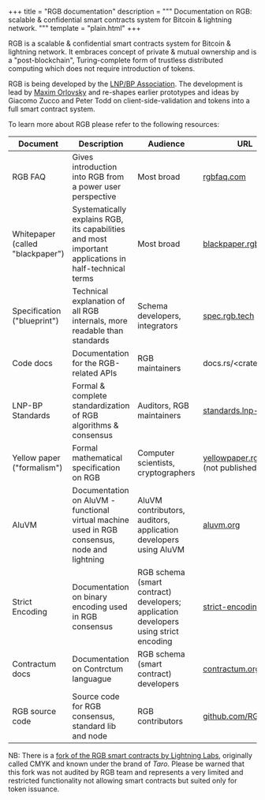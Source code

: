 +++
title = "RGB documentation"
description = """
Documentation on RGB: scalable & confidential smart contracts system for Bitcoin &
lightning network.
"""
template = "plain.html"
+++

RGB is a scalable & confidential smart contracts system for Bitcoin & lightning network. It embraces concept of private & mutual ownership and is a "post-blockchain", Turing-complete form of trustless distributed computing which does not require introduction of tokens.

RGB is being developed by the [LNP/BP Association](https://www.lnp-bp.org). The development is lead by [Maxim Orlovsky](https://dr.orlovsky.ch) and re-shapes earlier prototypes and ideas by Giacomo Zucco and Peter Todd on client-side-validation and tokens into a full smart contract system.

To learn more about RGB please refer to the following resources:

| Document                         | Description                                                                                           | Audience                                                                             | URL                                                                        |
| -------------------------------- | ----------------------------------------------------------------------------------------------------- | ------------------------------------------------------------------------------------ | -------------------------------------------------------------------------- |
| RGB FAQ                          | Gives introduction into RGB from a power user perspective                                             | Most broad                                                                           | ​[rgbfaq.com](https://rgbfaq.com/)​                                        |
| Whitepaper (called "blackpaper") | Systematically explains RGB, its capabilities and most important applications in half-technical terms | Most broad                                                                           | ​[blackpaper.rgb.tech](https://blackpaper.rgb.tech/)​                      |
| Specification ("blueprint")      | Technical explanation of all RGB internals, more readable than standards                              | Schema developers, integrators                                                       | ​[spec.rgb.tech](https://spec.rgb.tech/)​                                  |
| Code docs                        | Documentation for the RGB-related APIs                                                                | RGB maintainers                                                                      | docs.rs/\<crate\_name>                                                     |
| LNP-BP Standards                 | Formal & complete standardization of RGB algorithms & consensus                                       | Auditors, RGB maintainers                                                            | ​[standards.lnp-bp.org](https://standards.lnp-bp.org/)​                    |
| Yellow paper ("formalism")       | Formal mathematical specification on RGB                                                              | Computer scientists, cryptographers                                                  | ​[yellowpaper.rgb.tech](https://yellowpaper.rgb.tech/) (not published yet) |
| AluVM                            | Documentation on AluVM - functional virtual machine used in RGB consensus, node and lightning         | AluVM contributors, auditors, application developers using AluVM                     | ​[aluvm.org](https://www.aluvm.org/)​                                      |
| Strict Encoding                  | Documentation on binary encoding used in RGB consensus                                                | RGB schema (smart contract) developers; application developers using strict encoding | ​[strict-encoding.org](https://www.strict-encoding.org/)​                  |
| Contractum docs                  | Documentation on Contrctum languague                                                                  | RGB schema (smart contract) developers                                               | ​[contractum.org](https://www.contractum.org/)​                            |
| RGB source code                  | Source code for RGB consensus, standard lib and node                                                  | RGB contributors                                                                     | ​[github.com/RGB-WG](https://github.com/RGB-WG)​                           |

NB: There is a [fork of the RGB smart contracts by Lightning Labs](https://github.com/bitcoin/bips/pull/1298/files#diff-a1a1055c3796351cc7dc66d909e09d61c764f7f8363e094c0fcf057d96170e5bR1129-R1131), originally called CMYK and known under the brand of _Taro_. Please be warned that this fork was not audited by RGB team and represents a very limited and restricted functionality not allowing smart contracts but suited only for token issuance.
